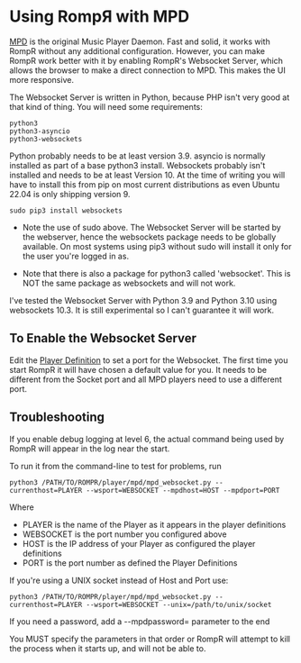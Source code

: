 # Using RompЯ with MPD

[MPD](https://www.musicpd.org/) is the original Music Player Daemon. Fast and solid, it works with RompR without any additional configuration.
However, you can make RompR work better with it by enabling RompR's Websocket Server, which allows the browser to make a direct connection
to MPD. This makes the UI more responsive.

The Websocket Server is written in Python, because PHP isn't very good at that kind of thing. You will need some requirements:

	python3
	python3-asyncio
	python3-websockets

Python probably needs to be at least version 3.9. asyncio is normally installed as part of a base python3 install.
Websockets probably isn't installed and needs to be at least Version 10. At the time of writing you will have to install this from
pip on most current distributions as even Ubuntu 22.04 is only shipping version 9.

	sudo pip3 install websockets

* Note the use of sudo above. The Websocket Server will be started by the webserver, hence the websockets package needs to be
globally available. On most systems using pip3 without sudo will install it only for the user you're logged in as.

* Note that there is also a package for python3 called 'websocket'. This is NOT the same package as websockets and will not work.

I've tested the Websocket Server with Python 3.9 and Python 3.10 using websockets 10.3. It is still experimental so I can't guarantee it will work.

## To Enable the Websocket Server

Edit the [Player Definition](/RompR/Using-Multiple-Players) to set a port for the Websocket. The first time you start RompR it will have chosen a default
value for you. It needs to be different from the Socket port and all MPD players need to use a different port.


## Troubleshooting

If you enable debug logging at level 6, the actual command being used by RompR will appear in the log near the start.

To run it from the command-line to test for problems, run

	python3 /PATH/TO/ROMPR/player/mpd/mpd_websocket.py --currenthost=PLAYER --wsport=WEBSOCKET --mpdhost=HOST --mpdport=PORT

Where

* PLAYER is the name of the Player as it appears in the player definitions
* WEBSOCKET is the port number you configured above
* HOST is the IP address of your Player as configured the player definitions
* PORT is the port number as defined the Player Definitions

If you're using a UNIX socket instead of Host and Port use:

	python3 /PATH/TO/ROMPR/player/mpd/mpd_websocket.py --currenthost=PLAYER --wsport=WEBSOCKET --unix=/path/to/unix/socket

If you need a password, add a --mpdpassword= parameter to the end

You MUST specify the parameters in that order or RompR will attempt to kill the process when it starts up, and will not be able to.


